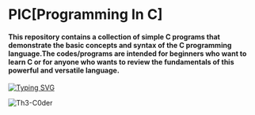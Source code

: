 # PIC[Programming In C]

#### This repository contains a collection of simple C programs that demonstrate the basic concepts and syntax of the C programming language.The codes/programs are intended for beginners who want to learn C or for anyone who wants to review the fundamentals of this powerful and versatile language.

[![Typing SVG](https://readme-typing-svg.demolab.com?font=Rubik+Glitch&size=38&pause=1000&color=00FF00&random=false&width=450&lines=By+Th3-C0der)](https://Th3-C0der.github.io)

<p align="left"> <img src="https://komarev.com/ghpvc/?username=Th3-C0der&label=Profile%20views&color=00ff00&style=flat" alt="Th3-C0der" /> </p>
